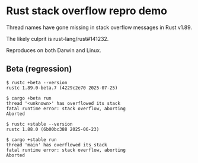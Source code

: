 # Rust stack overflow repro demo

Thread names have gone missing in stack overflow messages in Rust v1.89.

The likely culprit is rust-lang/rust#141232.

Reproduces on both Darwin and Linux.

## Beta (regression)

```
$ rustc +beta --version
rustc 1.89.0-beta.7 (4229c2e70 2025-07-25)

$ cargo +beta run
thread '<unknown>' has overflowed its stack
fatal runtime error: stack overflow, aborting
Aborted
```

```
$ rustc +stable --version
rustc 1.88.0 (6b00bc388 2025-06-23)

$ cargo +stable run
thread 'main' has overflowed its stack
fatal runtime error: stack overflow, aborting
Aborted
```
